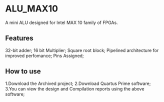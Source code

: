 # ALU_MAX10
A mini ALU designed for Intel MAX 10 family of FPGAs.

## Features

32-bit adder;
16 bit Multiplier;
Square root block;
Pipelined architecture for improved perfomance;
Pins Assigned;

## How to use

1.Download the Archived project;
2.Download Quartus Prime software;
3.You can view the design and Compilation reports using the above software;
